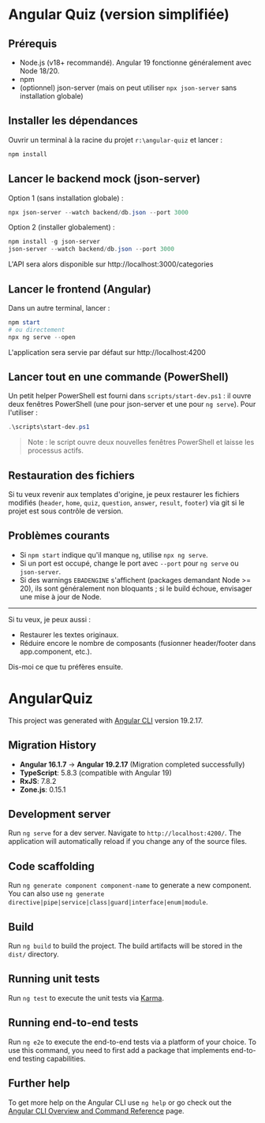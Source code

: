 # Angular Quiz (version simplifiée)


## Prérequis
- Node.js (v18+ recommandé). Angular 19 fonctionne généralement avec Node 18/20.
- npm
- (optionnel) json-server (mais on peut utiliser `npx json-server` sans installation globale)

## Installer les dépendances
Ouvrir un terminal à la racine du projet `r:\angular-quiz` et lancer :

```powershell
npm install
```

## Lancer le backend mock (json-server)
Option 1 (sans installation globale) :

```powershell
npx json-server --watch backend/db.json --port 3000
```

Option 2 (installer globalement) :

```powershell
npm install -g json-server
json-server --watch backend/db.json --port 3000
```

L'API sera alors disponible sur http://localhost:3000/categories

## Lancer le frontend (Angular)
Dans un autre terminal, lancer :

```powershell
npm start
# ou directement
npx ng serve --open
```

L'application sera servie par défaut sur http://localhost:4200

## Lancer tout en une commande (PowerShell)
Un petit helper PowerShell est fourni dans `scripts/start-dev.ps1` : il ouvre deux fenêtres PowerShell (une pour json-server et une pour `ng serve`). Pour l'utiliser :

```powershell
.\scripts\start-dev.ps1
```

> Note : le script ouvre deux nouvelles fenêtres PowerShell et laisse les processus actifs.

## Restauration des fichiers
Si tu veux revenir aux templates d'origine, je peux restaurer les fichiers modifiés (`header`, `home`, `quiz`, `question`, `answer`, `result`, `footer`) via git si le projet est sous contrôle de version.

## Problèmes courants
- Si `npm start` indique qu'il manque `ng`, utilise `npx ng serve`.
- Si un port est occupé, change le port avec `--port` pour `ng serve` ou `json-server`.
- Si des warnings `EBADENGINE` s'affichent (packages demandant Node >= 20), ils sont généralement non bloquants ; si le build échoue, envisager une mise à jour de Node.

---

Si tu veux, je peux aussi :
- Restaurer les textes originaux.
- Réduire encore le nombre de composants (fusionner header/footer dans app.component, etc.).

Dis-moi ce que tu préfères ensuite.
# AngularQuiz

This project was generated with [Angular CLI](https://github.com/angular/angular-cli) version 19.2.17.

## Migration History
- **Angular 16.1.7** → **Angular 19.2.17** (Migration completed successfully)
- **TypeScript**: 5.8.3 (compatible with Angular 19)
- **RxJS**: 7.8.2
- **Zone.js**: 0.15.1

## Development server

Run `ng serve` for a dev server. Navigate to `http://localhost:4200/`. The application will automatically reload if you change any of the source files.

## Code scaffolding

Run `ng generate component component-name` to generate a new component. You can also use `ng generate directive|pipe|service|class|guard|interface|enum|module`.

## Build

Run `ng build` to build the project. The build artifacts will be stored in the `dist/` directory.

## Running unit tests

Run `ng test` to execute the unit tests via [Karma](https://karma-runner.github.io).

## Running end-to-end tests

Run `ng e2e` to execute the end-to-end tests via a platform of your choice. To use this command, you need to first add a package that implements end-to-end testing capabilities.

## Further help

To get more help on the Angular CLI use `ng help` or go check out the [Angular CLI Overview and Command Reference](https://angular.io/cli) page.
